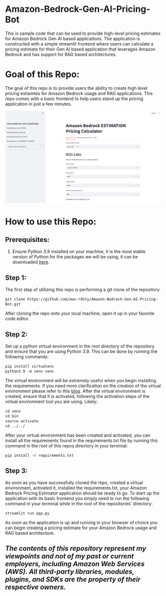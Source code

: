 # Amazon-Bedrock-Gen-AI-Pricing-Bot
This is sample code that can be used to provide high-level pricing estimates for Amazon Bedrock Gen AI based applications. The application is constructed with a simple streamlit frontend where users can calculate a pricing estimate for their Gen AI based application that leverages Amazon Bedrock and has support for RAG based architectures.


# **Goal of this Repo:**
The goal of this repo is to provide users the ability to create high level pricing estiamtes for Amazon Bedrock usage  and RAG applications.
This repo comes with a basic frontend to help users stand up the pricing application in just a few minutes.

![](images/bedrock_rag_pricing_calculator.gif "POC Architecture")

# How to use this Repo:

## Prerequisites:

1. Ensure Python 3.9 installed on your machine, it is the most stable version of Python for the packages we will be using, it can be downloaded [here](https://www.python.org/downloads/release/python-3911/).

## Step 1:
The first step of utilizing this repo is performing a git clone of the repository.

```
git clone https://github.com/aws-rdoty/Amazon-Bedrock-Gen-AI-Pricing-Bot.git
```

After cloning the repo onto your local machine, open it up in your favorite code editor.

## Step 2:
Set up a python virtual environment in the root directory of the repository and ensure that you are using Python 3.9. This can be done by running the following commands:
```
pip install virtualenv
python3.9 -m venv venv
```
The virtual environment will be extremely useful when you begin installing the requirements. If you need more clarification on the creation of the virtual environment please refer to this [blog](https://www.freecodecamp.org/news/how-to-setup-virtual-environments-in-python/).
After the virtual environment is created, ensure that it is activated, following the activation steps of the virtual environment tool you are using. Likely:
```
cd venv
cd bin
source activate
cd ../../ 
```
After your virtual environment has been created and activated, you can install all the requirements found in the requirements.txt file by running this command in the root of this repos directory in your terminal:
```
pip install -r requirements.txt
```

## Step 3:
As soon as you have successfully cloned the repo, created a virtual environment, activated it, installed the requirements.txt, your Amazon Bedrock Pricing Estimator application should be ready to go. 
To start up the application with its basic frontend you simply need to run the following command in your terminal while in the root of the repositories' directory:

```
streamlit run app.py
```
As soon as the application is up and running in your browser of choice you can begin creating a pricing estimate for your Amazon Bedrock usage and RAG based architecture.

## ***The contents of this repository represent my viewpoints and not of my past or current employers, including Amazon Web Services (AWS). All third-party libraries, modules, plugins, and SDKs are the property of their respective owners.***